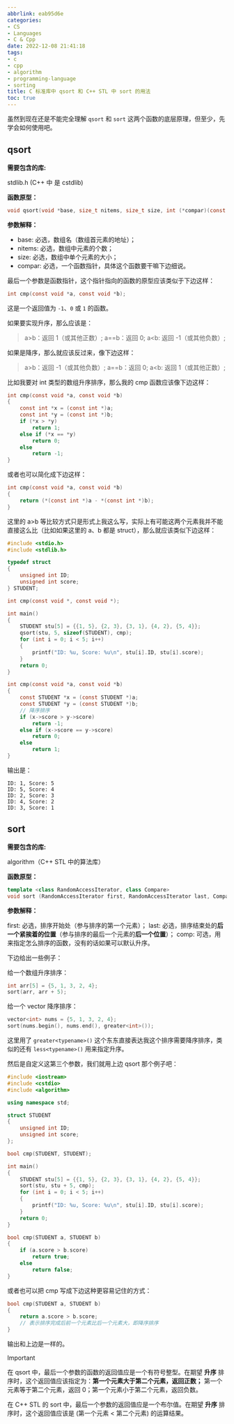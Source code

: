 ```yaml
---
abbrlink: eab95d6e
categories:
- CS
- Languages
- C & Cpp
date: 2022-12-08 21:41:18
tags:
- c
- cpp
- algorithm
- programming-language
- sorting
title: C 标准库中 qsort 和 C++ STL 中 sort 的用法
toc: true
---
```


虽然到现在还是不能完全理解 `qsort` 和 `sort` 这两个函数的底层原理，但至少，先学会如何使用吧。

<!--more-->

## qsort

**需要包含的库:**

stdlib.h (C++ 中 是 cstdlib)

**函数原型：**

```c
void qsort(void *base, size_t nitems, size_t size, int (*compar)(const void *, const void *))
```

**参数解释：**

- base: 必选，数组名（数组首元素的地址）；
- nitems: 必选，数组中元素的个数；
- size: 必选，数组中单个元素的大小；
- compar: 必选，一个函数指针，具体这个函数要干嘛下边细说。

最后一个参数是函数指针，这个指针指向的函数的原型应该类似于下边这样：

```c
int cmp(const void *a, const void *b);
```

这是一个返回值为 `-1`、`0` 或 `1` 的函数。

如果要实现升序，那么应该是：

> a>b：返回 1（或其他正数）;
> a==b：返回 0;
> a<b: 返回 -1（或其他负数）;

如果是降序，那么就应该反过来，像下边这样：

> a>b：返回 -1（或其他负数）;
> a==b：返回 0;
> a<b: 返回 1（或其他正数）;

比如我要对 int 类型的数组升序排序，那么我的 cmp 函数应该像下边这样：

```c
int cmp(const void *a, const void *b)
{
    const int *x = (const int *)a;
    const int *y = (const int *)b;
    if (*x > *y)
        return 1;
    else if (*x == *y)
        return 0;
    else
        return -1;
}
```

或者也可以简化成下边这样：

```c
int cmp(const void *a, const void *b)
{
    return (*(const int *)a - *(const int *)b);
}
```

这里的 a>b 等比较方式只是形式上我这么写，实际上有可能这两个元素我并不能直接这么比（比如如果这里的 a、b 都是 struct），那么就应该类似下边这样：

```c
#include <stdio.h>
#include <stdlib.h>

typedef struct
{
    unsigned int ID;
    unsigned int score;
} STUDENT;

int cmp(const void *, const void *);

int main()
{
    STUDENT stu[5] = {{1, 5}, {2, 3}, {3, 1}, {4, 2}, {5, 4}};
    qsort(stu, 5, sizeof(STUDENT), cmp);
    for (int i = 0; i < 5; i++)
    {
        printf("ID: %u, Score: %u\n", stu[i].ID, stu[i].score);
    }
    return 0;
}

int cmp(const void *a, const void *b)
{
    const STUDENT *x = (const STUDENT *)a;
    const STUDENT *y = (const STUDENT *)b;
    // 降序排序
    if (x->score > y->score)
        return -1;
    else if (x->score == y->score)
        return 0;
    else
        return 1;
}
```

输出是：

```text
ID: 1, Score: 5
ID: 5, Score: 4
ID: 2, Score: 3
ID: 4, Score: 2
ID: 3, Score: 1
```

## sort

**需要包含的库:**

algorithm（C++ STL 中的算法库）

**函数原型：**

```c++
template <class RandomAccessIterator, class Compare>
void sort (RandomAccessIterator first, RandomAccessIterator last, Compare comp);
```

**参数解释：**

first: 必选，排序开始处（参与排序的第一个元素）；
last: 必选，排序结束处的**后一个紧挨着的位置**（参与排序的最后一个元素的**后一个位置**）；
comp: 可选，用来指定怎么排序的函数，没有的话如果可以默认升序。

下边给出一些例子：

给一个数组升序排序：

```c++
int arr[5] = {5, 1, 3, 2, 4};
sort(arr, arr + 5);
```

给一个 vector 降序排序：

```c++
vector<int> nums = {5, 1, 3, 2, 4};
sort(nums.begin(), nums.end(), greater<int>());
```

这里用了 `greater<typename>()` 这个东东直接表达我这个排序需要降序排序，类似的还有 `less<typename>()` 用来指定升序。

然后是自定义这第三个参数，我们就用上边 qsort 那个例子吧：

```c++
#include <iostream>
#include <cstdio>
#include <algorithm>

using namespace std;

struct STUDENT
{
    unsigned int ID;
    unsigned int score;
};

bool cmp(STUDENT, STUDENT);

int main()
{
    STUDENT stu[5] = {{1, 5}, {2, 3}, {3, 1}, {4, 2}, {5, 4}};
    sort(stu, stu + 5, cmp);
    for (int i = 0; i < 5; i++)
    {
        printf("ID: %u, Score: %u\n", stu[i].ID, stu[i].score);
    }
    return 0;
}

bool cmp(STUDENT a, STUDENT b)
{
    if (a.score > b.score)
        return true;
    else
        return false;
}
```

或者也可以把 cmp 写成下边这种更容易记住的方式：

```c++
bool cmp(STUDENT a, STUDENT b)
{
    return a.score > b.score;
    // 表示排序完成后前一个元素比后一个元素大，即降序排序
}
```

输出和上边是一样的。

> [!IMPORTANT]
> 在 qsort 中，最后一个参数的函数的返回值应是一个有符号整型。在期望 **升序** 排序时，这个返回值应该指定为：**第一个元素大于第二个元素，返回正数；** 第一个元素等于第二个元素，返回 0；第一个元素小于第二个元素，返回负数。
>
> 在 C++ STL 的 sort 中，最后一个参数的返回值应是一个布尔值。在期望 **升序** 排序时，这个返回值应该是 (第一个元素 < 第二个元素) 的运算结果。
